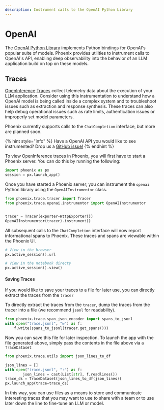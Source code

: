 ```yaml
---
description: Instrument calls to the OpenAI Python Library
---
```


# OpenAI

The [OpenAI Python Library](https://github.com/openai/openai-python) implements Python bindings for OpenAI's popular suite of models. Phoenix provides utilities to instrument calls to OpenAI's API, enabling deep observability into the behavior of an LLM application build on top on these models.

## Traces

[OpenInference](../concepts/open-inference.md) [Traces](../quickstart/llm-traces.md) collect telemetry data about the execution of your LLM application. Consider using this instrumentation to understand how a OpenAI model is being called inside a complex system and to troubleshoot issues such as extraction and response synthesis. These traces can also help debug operational issues such as rate limits, authentication issues or improperly set model parameters.

Phoenix currently supports calls to the `ChatCompletion` interface, but more are planned soon.&#x20;

{% hint style="info" %}
Have a OpenAI API you would like to see instrumented? Drop us a [GitHub issue!](https://github.com/Arize-ai/phoenix/issues)
{% endhint %}

To view OpenInference traces in Phoenix, you will first have to start a Phoenix server. You can do this by running the following:

```python
import phoenix as px
session = px.launch_app()
```

Once you have started a Phoenix server, you can instrument the `openai` Python library using the `OpenAIInstrumentor` class.

```python
from phoenix.trace.tracer import Tracer
from phoenix.trace.openai.instrumentor import OpenAIInstrumentor


tracer = Tracer(exporter=HttpExporter())
OpenAIInstrumentor(tracer).instrument()

```

All subsequent calls to the `ChatCompletion` interface will now report informational spans to Phoenix. These traces and spans are viewable within the Phoenix UI.

```python
# View in the browser
px.active_session().url

# View in the notebook directy
px.active_session().view()
```

#### Saving Traces

If you would like to save your traces to a file for later use, you can directly extract the traces from the `tracer`

To directly extract the traces from the `tracer`, dump the traces from the tracer into a file (we recommend `jsonl` for readability).

```python
from phoenix.trace.span_json_encoder import spans_to_jsonl
with open("trace.jsonl", "w") as f:
    f.write(spans_to_jsonl(tracer.get_spans()))
```

Now you can save this file for later inspection. To launch the app with the file generated above, simply pass the contents in the file above via a `TraceDataset`

```python
from phoenix.trace.utils import json_lines_to_df

json_lines = []
with open("trace.jsonl", "r") as f:
        json_lines = cast(List[str], f.readlines())
trace_ds = TraceDataset(json_lines_to_df(json_lines))
px.launch_app(trace=trace_ds)
```

In this way, you can use files as a means to store and communicate interesting traces that you may want to use to share with a team or to use later down the line to fine-tune an LLM or model.

